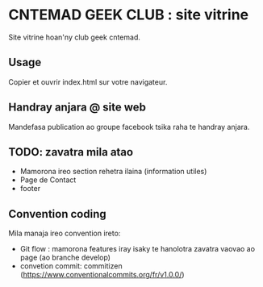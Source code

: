 # CNTEMAD GEEK CLUB : site vitrine

Site vitrine hoan'ny club geek cntemad.

## Usage

Copier et ouvrir index.html sur votre navigateur.

## Handray anjara @ site web

Mandefasa publication ao groupe facebook tsika raha te handray anjara.

## TODO: zavatra mila atao

- Mamorona ireo section rehetra ilaina (information utiles)
- Page de Contact
- footer

## Convention coding

Mila manaja ireo convention ireto:
- Git flow : mamorona features iray isaky te hanolotra zavatra vaovao ao page (ao branche develop)
- convetion commit: commitizen (https://www.conventionalcommits.org/fr/v1.0.0/)